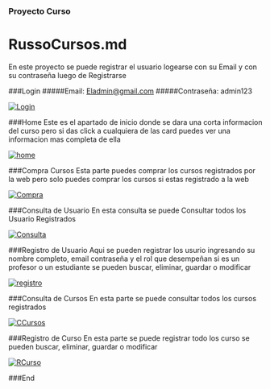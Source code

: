 ### Proyecto Curso

# RussoCursos.md


En este proyecto se puede registrar el usuario logearse con su Email y con su contraseña luego de Registrarse 

###Login
#####Email: Eladmin@gmail.com
#####Contraseña: admin123

[![Login](https://github.com/josueRusso/ProyectoFinalCursos/blob/main/imagen/login.png?raw=true "Login")](https://github.com/josueRusso/ProyectoFinalCursos/blob/main/imagen/login.png?raw=true "Login")


###Home
Este es el apartado de inicio donde se dara una corta informacion del curso pero  si das click a cualquiera de las card puedes ver una informacion mas completa  de ella 

[![home](https://github.com/josueRusso/ProyectoFinalCursos/blob/main/imagen/Home.png?raw=true "home")](https://github.com/josueRusso/ProyectoFinalCursos/blob/main/imagen/Home.png?raw=true "home")

###Compra Cursos
Esta parte puedes comprar los cursos registrados por la web pero solo puedes comprar los cursos si estas registrado a la web

[![Compra](https://github.com/josueRusso/ProyectoFinalCursos/blob/main/imagen/CompraCursos.png?raw=true "Compra")](https://github.com/josueRusso/ProyectoFinalCursos/blob/main/imagen/CompraCursos.png?raw=true "Compra")


###Consulta de Usuario 
En esta consulta se puede Consultar todos los Usuario Registrados 

[![Consulta](https://github.com/josueRusso/ProyectoFinalCursos/blob/main/imagen/ConsultaUsuario.png?raw=true "Consulta")](https://github.com/josueRusso/ProyectoFinalCursos/blob/main/imagen/ConsultaUsuario.png?raw=true "Consulta")

###Registro de Usuario 
Aqui se pueden registrar los usurio ingresando su nombre completo, email contraseña y el rol que desempeñan si es un profesor o un estudiante se pueden buscar, eliminar, guardar o modificar 

[![registro](https://github.com/josueRusso/ProyectoFinalCursos/blob/main/imagen/RegistroUsuario.png?raw=true "registro")](https://github.com/josueRusso/ProyectoFinalCursos/blob/main/imagen/RegistroUsuario.png?raw=true "registro")

###Consulta de Cursos
En esta parte se puede consultar todos los cursos registrados 

[![CCursos](https://github.com/josueRusso/ProyectoFinalCursos/blob/main/imagen/ConsultaCursos.png?raw=true "CCursos")](https://github.com/josueRusso/ProyectoFinalCursos/blob/main/imagen/ConsultaCursos.png?raw=true "CCursos")

###Registro de Curso
En esta parte se puede registrar todo los curso se pueden buscar, eliminar, guardar o modificar 

[![RCurso](https://github.com/josueRusso/ProyectoFinalCursos/blob/main/imagen/RegistroCursos.png?raw=true "RCurso")](https://github.com/josueRusso/ProyectoFinalCursos/blob/main/imagen/RegistroCursos.png?raw=true "RCurso")


###End
